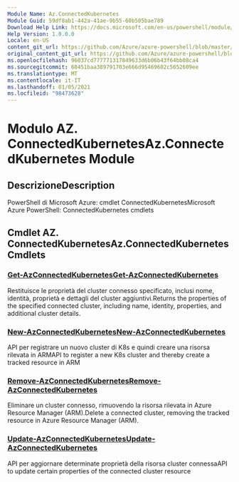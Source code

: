 ```yaml
---
Module Name: Az.ConnectedKubernetes
Module Guid: 59df8ab1-442a-41ae-9b55-60b505bae789
Download Help Link: https://docs.microsoft.com/en-us/powershell/module/az.connectedkubernetes
Help Version: 1.0.0.0
Locale: en-US
content_git_url: https://github.com/Azure/azure-powershell/blob/master/src/ConnectedKubernetes/help/Az.ConnectedKubernetes.md
original_content_git_url: https://github.com/Azure/azure-powershell/blob/master/src/ConnectedKubernetes/help/Az.ConnectedKubernetes.md
ms.openlocfilehash: 96037cd777771317849633d6b06b43f64bb08ca4
ms.sourcegitcommit: 68451baa389791703e666d95469602c5652609ee
ms.translationtype: MT
ms.contentlocale: it-IT
ms.lasthandoff: 01/05/2021
ms.locfileid: "98473628"
---
```

# <span data-ttu-id="ac8a1-101">Modulo AZ. ConnectedKubernetes</span><span class="sxs-lookup"><span data-stu-id="ac8a1-101">Az.ConnectedKubernetes Module</span></span>
## <span data-ttu-id="ac8a1-102">Descrizione</span><span class="sxs-lookup"><span data-stu-id="ac8a1-102">Description</span></span>
<span data-ttu-id="ac8a1-103">PowerShell di Microsoft Azure: cmdlet ConnectedKubernetes</span><span class="sxs-lookup"><span data-stu-id="ac8a1-103">Microsoft Azure PowerShell: ConnectedKubernetes cmdlets</span></span>

## <span data-ttu-id="ac8a1-104">Cmdlet AZ. ConnectedKubernetes</span><span class="sxs-lookup"><span data-stu-id="ac8a1-104">Az.ConnectedKubernetes Cmdlets</span></span>
### [<span data-ttu-id="ac8a1-105">Get-AzConnectedKubernetes</span><span class="sxs-lookup"><span data-stu-id="ac8a1-105">Get-AzConnectedKubernetes</span></span>](Get-AzConnectedKubernetes.md)
<span data-ttu-id="ac8a1-106">Restituisce le proprietà del cluster connesso specificato, inclusi nome, identità, proprietà e dettagli del cluster aggiuntivi.</span><span class="sxs-lookup"><span data-stu-id="ac8a1-106">Returns the properties of the specified connected cluster, including name, identity, properties, and additional cluster details.</span></span>

### [<span data-ttu-id="ac8a1-107">New-AzConnectedKubernetes</span><span class="sxs-lookup"><span data-stu-id="ac8a1-107">New-AzConnectedKubernetes</span></span>](New-AzConnectedKubernetes.md)
<span data-ttu-id="ac8a1-108">API per registrare un nuovo cluster di K8s e quindi creare una risorsa rilevata in ARM</span><span class="sxs-lookup"><span data-stu-id="ac8a1-108">API to register a new K8s cluster and thereby create a tracked resource in ARM</span></span>

### [<span data-ttu-id="ac8a1-109">Remove-AzConnectedKubernetes</span><span class="sxs-lookup"><span data-stu-id="ac8a1-109">Remove-AzConnectedKubernetes</span></span>](Remove-AzConnectedKubernetes.md)
<span data-ttu-id="ac8a1-110">Eliminare un cluster connesso, rimuovendo la risorsa rilevata in Azure Resource Manager (ARM).</span><span class="sxs-lookup"><span data-stu-id="ac8a1-110">Delete a connected cluster, removing the tracked resource in Azure Resource Manager (ARM).</span></span>

### [<span data-ttu-id="ac8a1-111">Update-AzConnectedKubernetes</span><span class="sxs-lookup"><span data-stu-id="ac8a1-111">Update-AzConnectedKubernetes</span></span>](Update-AzConnectedKubernetes.md)
<span data-ttu-id="ac8a1-112">API per aggiornare determinate proprietà della risorsa cluster connessa</span><span class="sxs-lookup"><span data-stu-id="ac8a1-112">API to update certain properties of the connected cluster resource</span></span>

